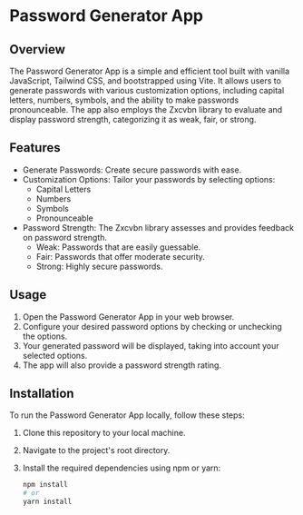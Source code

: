 # Password Generator App

## Overview

The Password Generator App is a simple and efficient tool built with vanilla JavaScript, Tailwind CSS, and bootstrapped using Vite. It allows users to generate passwords with various customization options, including capital letters, numbers, symbols, and the ability to make passwords pronounceable. The app also employs the Zxcvbn library to evaluate and display password strength, categorizing it as weak, fair, or strong.

## Features

- Generate Passwords: Create secure passwords with ease.
- Customization Options: Tailor your passwords by selecting options:
  - Capital Letters
  - Numbers
  - Symbols
  - Pronounceable
- Password Strength: The Zxcvbn library assesses and provides feedback on password strength.
  - Weak: Passwords that are easily guessable.
  - Fair: Passwords that offer moderate security.
  - Strong: Highly secure passwords.

## Usage

1. Open the Password Generator App in your web browser.
2. Configure your desired password options by checking or unchecking the options.
3. Your generated password will be displayed, taking into account your selected options.
4. The app will also provide a password strength rating.

## Installation

To run the Password Generator App locally, follow these steps:

1. Clone this repository to your local machine.
2. Navigate to the project's root directory.
3. Install the required dependencies using npm or yarn:

   ```bash
   npm install
   # or
   yarn install
   ```
